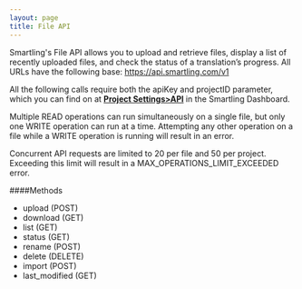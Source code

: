 ```yaml
---
layout: page
title: File API
---
```


Smartling's File API allows you to upload and retrieve files, display a list of recently uploaded files, and check the status of a translation’s progress. All URLs have the following base: https://api.smartling.com/v1

All the following calls require both the apiKey and projectID parameter, which you can find on at [**Project Settings>API**](https://dashboard.smartling.com/settings/api) in the Smartling Dashboard.

Multiple READ operations can run simultaneously on a single file, but only one WRITE operation can run at a time. Attempting any other operation on a file while a WRITE operation is running will result in an error.

Concurrent API requests are limited to 20 per file and 50 per project. Exceeding this limit will result in a MAX_OPERATIONS_LIMIT_EXCEEDED error.

####Methods

* upload (POST)
* download (GET)
* list (GET)
* status (GET)
* rename (POST)
* delete (DELETE)
* import (POST)
* last_modified (GET)
